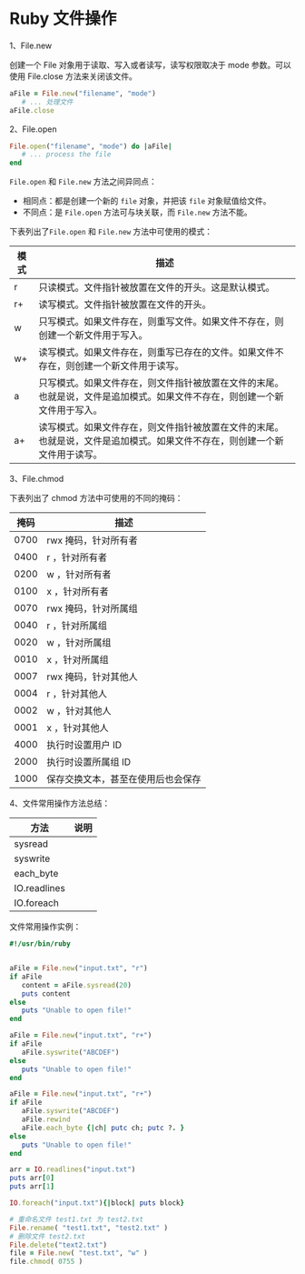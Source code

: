 # Ruby 文件操作

1、File.new

创建一个 File 对象用于读取、写入或者读写，读写权限取决于 mode 参数。可以使用 File.close 方法来关闭该文件。

```ruby
aFile = File.new("filename", "mode")
   # ... 处理文件
aFile.close
```

2、File.open

```ruby
File.open("filename", "mode") do |aFile|
   # ... process the file
end
```

`File.open` 和 `File.new` 方法之间异同点：

- 相同点：都是创建一个新的 `file` 对象，并把该 `file` 对象赋值给文件。
- 不同点：是 `File.open` 方法可与块关联，而 `File.new` 方法不能。

下表列出了`File.open` 和 `File.new` 方法中可使用的模式：

| 模式 | 描述                                                                                                                       |
| ---- | -------------------------------------------------------------------------------------------------------------------------- |
| r    | 只读模式。文件指针被放置在文件的开头。这是默认模式。                                                                       |
| r+   | 读写模式。文件指针被放置在文件的开头。                                                                                     |
| w    | 只写模式。如果文件存在，则重写文件。如果文件不存在，则创建一个新文件用于写入。                                             |
| w+   | 读写模式。如果文件存在，则重写已存在的文件。如果文件不存在，则创建一个新文件用于读写。                                     |
| a    | 只写模式。如果文件存在，则文件指针被放置在文件的末尾。也就是说，文件是追加模式。如果文件不存在，则创建一个新文件用于写入。 |
| a+   | 读写模式。如果文件存在，则文件指针被放置在文件的末尾。也就是说，文件是追加模式。如果文件不存在，则创建一个新文件用于读写。 |

3、File.chmod

下表列出了 chmod 方法中可使用的不同的掩码：

| 掩码 | 描述                               |
| ---- | ---------------------------------- |
| 0700 | rwx 掩码，针对所有者               |
| 0400 | r ，针对所有者                     |
| 0200 | w ，针对所有者                     |
| 0100 | x ，针对所有者                     |
| 0070 | rwx 掩码，针对所属组               |
| 0040 | r ，针对所属组                     |
| 0020 | w ，针对所属组                     |
| 0010 | x ，针对所属组                     |
| 0007 | rwx 掩码，针对其他人               |
| 0004 | r ，针对其他人                     |
| 0002 | w ，针对其他人                     |
| 0001 | x ，针对其他人                     |
| 4000 | 执行时设置用户 ID                  |
| 2000 | 执行时设置所属组 ID                |
| 1000 | 保存交换文本，甚至在使用后也会保存 |

4、文件常用操作方法总结：

| 方法         | 说明 |
| ------------ | ---- |
| sysread      |
| syswrite     |
| each_byte    |
| IO.readlines |
| IO.foreach   |

文件常用操作实例：

```ruby
#!/usr/bin/ruby


aFile = File.new("input.txt", "r")
if aFile
   content = aFile.sysread(20)
   puts content
else
   puts "Unable to open file!"
end

aFile = File.new("input.txt", "r+")
if aFile
   aFile.syswrite("ABCDEF")
else
   puts "Unable to open file!"
end

aFile = File.new("input.txt", "r+")
if aFile
   aFile.syswrite("ABCDEF")
   aFile.rewind
   aFile.each_byte {|ch| putc ch; putc ?. }
else
   puts "Unable to open file!"
end

arr = IO.readlines("input.txt")
puts arr[0]
puts arr[1]

IO.foreach("input.txt"){|block| puts block}

# 重命名文件 test1.txt 为 test2.txt
File.rename( "test1.txt", "test2.txt" )
# 删除文件 test2.txt
File.delete("text2.txt")
file = File.new( "test.txt", "w" )
file.chmod( 0755 )
```
